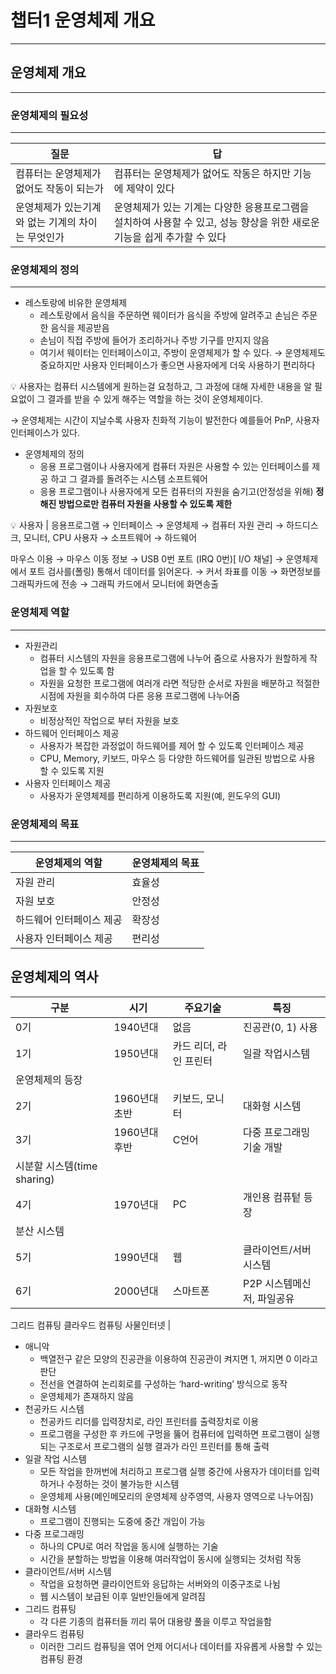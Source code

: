 # 챕터1 운영체제 개요

---

## 운영체제 개요

---

### 운영체제의 필요성

---

| 질문 | 답 |
| --- | --- |
| 컴퓨터는 운영체제가 없어도 작동이 되는가 | 컴퓨터는 운영체제가 없어도 작동은 하지만 기능에 제약이 있다 |
| 운영체제가 있는기계와 없는 기계의 차이는 무엇인가 | 운영체제가 있는 기계는 다양한 응용프로그램을 설치하여 사용할 수 있고, 성능 향상을 위한 새로운 기능을 쉽게 추가할 수 있다 |

### 운영체제의 정의

---

- 레스토랑에 비유한 운영체제
    - 레스토랑에서 음식을 주문하면 웨이터가 음식을 주방에 알려주고 손님은 주문한 음식을 제공받음
    - 손님이 직접 주방에 들어가 조리하거나 주방 기구를 만지지 않음
    - 여기서 웨이터는 인터페이스이고, 주방이 운영체제가 할 수 있다.
    → 운영체제도 중요하지만 사용자 인터페이스가 좋으면 사용자에게 더욱 사용하기 편리하다

<aside>
💡 사용자는 컴퓨터 시스템에게 원하는걸 요청하고, 그 과정에 대해 자세한 내용을 알 필요없이 그 결과를 받을 수 있게 해주는 역할을 하는 것이 운영체제이다.

</aside>

→ 운영체제는 시간이 지날수록 사용자 친화적 기능이 발전한다 예를들어 PnP, 사용자 인터페이스가 있다.

- 운영체제의 정의
    - 응용 프로그램이나 사용자에게 컴퓨터 자원은 사용할 수 있는 인터페이스를 제공 하고 그 결과를 돌려주는 시스템 소프트웨어
    - 응용 프로그램이나 사용자에게 모든 컴퓨터의 자원을 숨기고(안정성을 위해) **정해진 방법으로만 컴퓨터 자원을 사용할 수 있도록 제한**

<aside>
💡 사용자 | 응용프로그램 → 인터페이스 → 운영체제 → 컴퓨터 자원 관리 → 하드디스크, 모니터, CPU
사용자 → 소프트웨어 → 하드웨어

</aside>

마우스 이용 → 마우스 이동 정보 → USB 0번 포트 (IRQ 0번)[ I/O 채널] → 운영체제에서 포트 검사를(폴링) 통해서 데이터를 읽어온다. → 커서 좌표를 이동 → 화면정보를 그래픽카드에 전송 → 그래픽 카드에서 모니터에 화면송출

### 운영체제 역할

---

- 자원관리
    - 컴퓨터 시스템의 자원을 응용프로그램에 나누어 줌으로 사용자가 원할하게 작업을 할 수 있도록 함
    - 자원을 요청한 프로그램에 여러개 라면 적당한 순서로 자원을 배분하고 적절한 시점에 자원을 회수하여 다른 응용 프로그램에 나누어줌
- 자원보호
    - 비정상적인 작업으로 부터 자원을 보호
- 하드웨어 인터페이스 제공
    - 사용자가 복잡한 과정없이 하드웨어를 제어 할 수 있도록 인터페이스 제공
    - CPU, Memory, 키보드, 마우스 등 다양한 하드웨어를 일관된 방법으로 사용 할 수 있도록 지원
- 사용자 인터페이스 제공
    - 사용자가 운영체제를 편리하게 이용하도록 지원(예, 윈도우의 GUI)

### 운영체제의 목표

---

| 운영체제의 역할 | 운영체제의 목표 |
| --- | --- |
| 자원 관리 | 효율성 |
| 자원 보호 | 안정성 |
| 하드웨어 인터페이스 제공 | 확장성 |
| 사용자 인터페이스 제공 | 편리성 |

## 운영체제의 역사

| 구분 | 시기 | 주요기술 | 특징 |
| --- | --- | --- | --- |
| 0기 | 1940년대 | 없음 | 진공관(0, 1) 사용 |
| 1기 | 1950년대 | 카드 리더, 라인 프린터 | 일괄 작업시스템
운영체제의 등장 |
| 2기 | 1960년대 초반 | 키보드, 모니터 | 대화형 시스템 |
| 3기 | 1960년대 후반 | C언어 | 다중 프로그래밍 기술 개발
시분할 시스템(time sharing) |
| 4기 | 1970년대 | PC | 개인용 컴퓨텉 등장
분산 시스템 |
| 5기 | 1990년대 | 웹 | 클라이언트/서버 시스템 |
| 6기 | 2000년대 | 스마트폰 | P2P 시스템메신저, 파일공유
그리드 컴퓨팅
클라우드 컴퓨팅
사물인터넷 |

- 애니악
    - 백열전구 같은 모양의 진공관을 이용하여 진공관이 켜지면 1, 꺼지면 0 이라고 판단
    - 전선을 연결하여 논리회로를 구성하는 ‘hard-writing’ 방식으로 동작
    - 운영체제가 존재하지 않음
- 천공카드 시스템
    - 천공카드 리더를 입력장치로, 라인 프린터를 출력장치로 이용
    - 프로그램을 구성한 후 카드에 구멍을 뚫어 컴퓨터에 입력하면 프로그램이 실행되는 구조로서 프로그램의 실행 결과가 라인 프린터를 통해 출력
- 일괄 작업 시스템
    - 모든 작업을 한꺼번에 처리하고 프로그램 실행 중간에 사용자가 데이터를 입력하거나 수정하는 것이 불가능한 시스템
    - 운영체제 사용(메인메모리의 운영체제 상주영역, 사용자 영역으로 나누어짐)
- 대화형 시스템
    - 프로그램이 진행되는 도중에 중간 개입이 가능
- 다중 프로그래밍
    - 하나의 CPU로 여러 작업을 동시에 실행하는 기술
    - 시간을 분할하는 방법을 이용해 여러작업이 동시에 실행되는 것처럼 작동
- 클라이언트/서버 시스템
    - 작업을 요청하면 클라이언트와 응답하는 서버와의 이중구조로 나뉨
    - 웹 시스템이 보급된 이후 일반인들에게 알려짐
- 그리드 컴퓨팅
    - 각 다른 기종의 컴퓨터들 끼리 묶어 대용량 풀을 이루고 작업을함
- 클라우드 컴퓨팅
    - 이러한 그리드 컴퓨팅을 엮어 언제 어디서나 데이터를 자유롭게 사용할 수 있는 컴퓨팅 환경